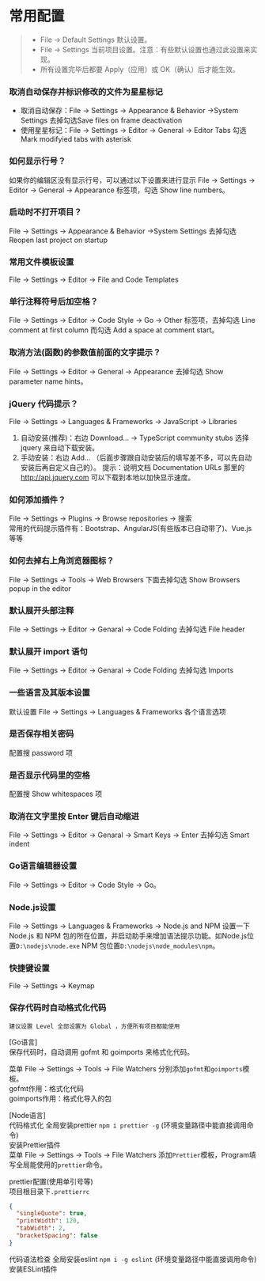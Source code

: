 # 常用配置

> - File -> Default Settings 默认设置。
> - File -> Settings 当前项目设置。注意：有些默认设置也通过此设置来实现。
> - 所有设置完毕后都要 Apply（应用）或 OK（确认）后才能生效。

### 取消自动保存并标识修改的文件为星星标记

- 取消自动保存：File -> Settings -> Appearance & Behavior ->System Settings 去掉勾选Save files on frame deactivation
- 使用星星标记：File -> Settings -> Editor -> General -> Editor Tabs 勾选Mark modifyied tabs with asterisk

### 如何显示行号？

如果你的编辑区没有显示行号，可以通过以下设置来进行显示 File -> Settings -> Editor -> General -> Appearance 标签项，勾选 Show line numbers。

### 启动时不打开项目？

File -> Settings -> Appearance & Behavior ->System Settings 去掉勾选Reopen last project on startup

### 常用文件模板设置

File -> Settings -> Editor -> File and Code Templates

### 单行注释符号后加空格？

File -> Settings -> Editor -> Code Style -> Go -> Other 标签项，去掉勾选 Line comment at first column 而勾选 Add a space at comment start。

### 取消方法(函数)的参数值前面的文字提示？

File -> Settings -> Editor -> General -> Appearance 去掉勾选 Show parameter name hints。

### jQuery 代码提示？

File -> Settings -> Languages & Frameworks -> JavaScript -> Libraries
1. 自动安装(推荐)：右边 Download... -> TypeScript community stubs 选择 jquery 来自动下载安装。
2. 手动安装：右边 Add... （后面步骤跟自动安装后的填写差不多，可以先自动安装后再自定义自己的）。
提示：说明文档 Documentation URLs 那里的 http://api.jquery.com 可以下载到本地以加快显示速度。

### 如何添加插件？

File -> Settings -> Plugins -> Browse repositories -> 搜索  
常用的代码提示插件有：Bootstrap、AngularJS(有些版本已自动带了)、Vue.js 等等

### 如何去掉右上角浏览器图标？

File -> Settings -> Tools -> Web Browsers 下面去掉勾选 Show Browsers popup in the editor

### 默认展开头部注释

File -> Settings -> Editor -> Genaral -> Code Folding 去掉勾选 File header

### 默认展开 import 语句

File -> Settings -> Editor -> Genaral -> Code Folding 去掉勾选 Imports

### 一些语言及其版本设置

默认设置 File -> Settings -> Languages & Frameworks 各个语言选项

### 是否保存相关密码

配置搜 password 项

### 是否显示代码里的空格

配置搜 Show whitespaces 项

### 取消在文字里按 Enter 键后自动缩进

File -> Settings -> Editor -> Genaral -> Smart Keys -> Enter 去掉勾选 Smart indent

### Go语言编辑器设置

File -> Settings -> Editor -> Code Style -> Go。

### Node.js设置

File -> Settings -> Languages & Frameworks -> Node.js and NPM 设置一下 Node.js 和 NPM 包的所在位置，并启动助手来增加语法提示功能。如Node.js位置`D:\nodejs\node.exe` NPM 包位置`D:\nodejs\node_modules\npm`。

### 快捷键设置

File -> Settings -> Keymap

### 保存代码时自动格式化代码

`建议设置 Level 全部设置为 Global ，方便所有项目都能使用`

[Go语言]  
保存代码时，自动调用 gofmt 和 goimports 来格式化代码。  

菜单 File -> Settings -> Tools -> File Watchers 分别添加`gofmt`和`goimports`模板。  
gofmt作用：格式化代码  
goimports作用：格式化导入的包  

[Node语言]  
代码格式化
全局安装prettier `npm i prettier -g` (环境变量路径中能直接调用命令)  
安装Prettier插件  
菜单 File -> Settings -> Tools -> File Watchers 添加`Prettier`模板，Program填写全局能使用的`prettier`命令。  
  
prettier配置(使用单引号等)  
项目根目录下`.prettierrc`
```json
{
  "singleQuote": true,
  "printWidth": 120,
  "tabWidth": 2,
  "bracketSpacing": false
}
```

代码语法检查
全局安装eslint `npm i -g eslint` (环境变量路径中能直接调用命令)  
安装ESLint插件  